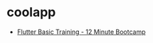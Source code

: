 # coolapp

- [Flutter Basic Training - 12 Minute Bootcamp](https://www.youtube.com/watch?v=1xipg02Wu8s&ab_channel=Fireship)

